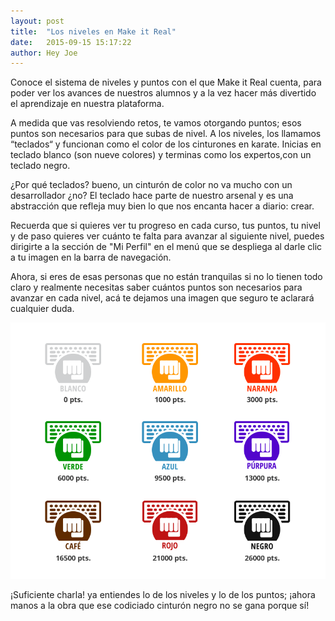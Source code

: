 ```yaml
---
layout: post
title:  "Los niveles en Make it Real"
date:   2015-09-15 15:17:22
author: Hey Joe
---
```


Conoce el sistema de niveles y puntos con el que Make it Real cuenta, para poder ver los avances de nuestros alumnos y a la vez hacer más divertido el aprendizaje en nuestra plataforma. 

A medida que vas resolviendo retos, te vamos otorgando puntos; esos puntos son necesarios para que subas de nivel. A los niveles, los llamamos  “teclados“  y funcionan como el color de los cinturones en karate. Inicias en teclado blanco (son nueve colores) y terminas como los expertos,con un teclado negro. 

¿Por qué teclados? bueno, un cinturón de color no va mucho con un desarrollador ¿no? El teclado hace parte de nuestro arsenal y es una abstracción que refleja muy bien lo que nos encanta hacer a diario: crear.

Recuerda que si quieres ver tu progreso en cada curso, tus puntos, tu nivel y de paso quieres ver cuánto te falta para avanzar al siguiente nivel, puedes dirigirte a la sección de "Mi Perfil" en el menú que se despliega al darle clic a tu imagen en la barra de navegación.

Ahora, si eres de esas personas que no están tranquilas si no lo tienen todo claro y realmente necesitas saber cuántos puntos son necesarios para avanzar en cada nivel, acá te dejamos una imagen que seguro te aclarará cualquier duda. 

<img src="/images/niveles-mir.png" alt="Los niveles en Make it Real" class="photo">

<p class="photo-description">¡Suficiente charla! ya entiendes lo de los niveles y lo de los puntos; ¡ahora manos a la obra que ese codiciado cinturón negro no se gana porque sí!</p>